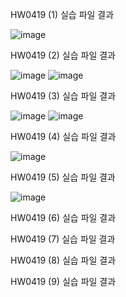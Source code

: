HW0419 (1) 실습 파일 결과

![image](https://github.com/drawarepair/React/assets/102895287/ffa437da-86f0-476b-b62f-fb2356c5fcd9)

HW0419 (2) 실습 파일 결과

![image](https://github.com/drawarepair/React/assets/102895287/6f2d84c7-ac90-486e-bf8f-fa3d6404da7b) ![image](https://github.com/drawarepair/React/assets/102895287/74f0a9c4-cc3b-4664-8533-be1ae9e042c9)


HW0419 (3) 실습 파일 결과

![image](https://github.com/drawarepair/React/assets/102895287/d909b30b-bb75-4e74-9e78-bc11aae69186) ![image](https://github.com/drawarepair/React/assets/102895287/acde7e2b-91f2-48e9-934e-f27ce7fbf396)


HW0419 (4) 실습 파일 결과

![image](https://github.com/drawarepair/React/assets/102895287/690f67ec-5335-4dea-a0e6-817fa733199a)

HW0419 (5) 실습 파일 결과

![image](https://github.com/drawarepair/React/assets/102895287/4e5ddf3e-6220-4fa7-9d87-fb90ff78f9e3)

HW0419 (6) 실습 파일 결과


HW0419 (7) 실습 파일 결과


HW0419 (8) 실습 파일 결과


HW0419 (9) 실습 파일 결과
